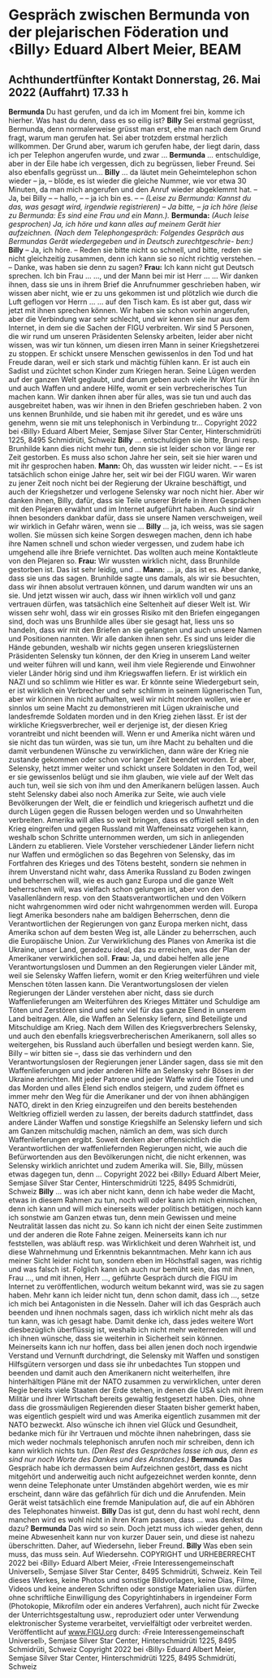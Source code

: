 # Gespräch zwischen Bermunda von der plejarischen Föderation und ‹Billy› Eduard Albert Meier, BEAM
## Achthundertfünfter Kontakt Donnerstag, 26. Mai 2022 (Auffahrt) 17.33 h
**Bermunda** Du hast gerufen, und da ich im Moment frei bin, komme ich hierher. Was hast du denn, dass es so eilig ist?
**Billy** Sei erstmal gegrüsst, Bermunda, denn normalerweise grüsst man erst, ehe man nach dem Grund fragt, warum man gerufen hat. Sei aber trotzdem erstmal herzlich willkommen. Der Grund aber, warum ich gerufen habe, der liegt
darin, dass ich per Telephon angerufen wurde, und zwar …
**Bermunda** … entschuldige, aber in der Eile habe ich vergessen, dich zu begrüssen, lieber Freund. Sei also ebenfalls gegrüsst un…
**Billy** … da läutet mein Geheimtelephon schon wieder – ja, – blöde, es ist wieder die gleiche Nummer, wie vor etwa
30 Minuten, da man mich angerufen und den Anruf wieder abgeklemmt hat. – Ja, bei Billy – – hallo, – – ja ich bin es. – – _(Leise zu Bermunda: Kannst du das, was gesagt wird, irgendwie registrieren) – Ja bitte, – ja ich höre (leise zu Bermunda: Es_ _sind eine Frau und ein Mann.)._
**Bermunda:** _(Auch leise gesprochen) Ja, ich höre und kann alles auf meinem Gerät hier aufzeichnen._
_(Nach dem Telephongespräch: Folgendes Gespräch aus Bermundas Gerät wiedergegeben und in Deutsch zurechtgeschrie-_ _ben:)_
**Billy** – Ja, ich höre. – Reden sie bitte nicht so schnell, und bitte, reden sie nicht gleichzeitig zusammen, denn ich
kann sie so nicht richtig verstehen. – – Danke, was haben sie denn zu sagen?
**Frau:** Ich kann nicht gut Deutsch sprechen. Ich bin Frau … …, und der Mann bei mir ist Herr … … Wir danken ihnen,
dass sie uns in ihrem Brief die Anrufnummer geschrieben haben, wir wissen aber nicht, wie er zu uns gekommen ist und plötzlich wie durch die Luft geflogen vor Herrn … … auf den Tisch kam. Es ist aber gut, dass wir jetzt mit ihnen sprechen können. Wir haben sie schon vorhin angerufen, aber die Verbindung war sehr schlecht, und wir kennen sie nur aus dem Internet, in dem sie die Sachen der FIGU verbreiten. Wir sind 5 Personen, die wir rund um unseren Präsidenten Selensky arbeiten, leider aber nicht wissen, was wir tun können, um diesen irren Mann in seiner Kriegshetzerei zu stoppen. Er schickt unsere Menschen gewissenlos in den Tod und hat Freude daran, weil er sich stark und mächtig fühlen kann. Er ist auch ein Sadist und züchtet schon Kinder zum Kriegen heran. Seine Lügen werden auf der ganzen Welt geglaubt, und darum geben auch viele ihr Wort für ihn und auch Waffen und andere Hilfe, womit er sein verbrecherisches Tun machen kann. Wir danken ihnen aber für alles, was sie tun und auch das ausgebreitet haben, was wir ihnen in den Briefen geschrieben haben. 2 von uns kennen Brunhilde, und sie haben mit ihr geredet, und es wäre uns genehm, wenn sie mit uns telephonisch in Verbindung tr… Copyright 2022 bei ‹Billy› Eduard Albert Meier, Semjase Silver Star Center, Hinterschmidrüti 1225, 8495 Schmidrüti, Schweiz
**Billy** … entschuldigen sie bitte, Bruni resp. Brunhilde kann dies nicht mehr tun, denn sie ist leider schon vor länge
rer Zeit gestorben. Es muss also schon Jahre her sein, seit sie hier waren und mit ihr gesprochen haben.
**Mann:** Oh, das wussten wir leider nicht. – – Es ist tatsächlich schon einige Jahre her, seit wir bei der FIGU waren.
Wir waren zu jener Zeit noch nicht bei der Regierung der Ukraine beschäftigt, und auch der Kriegshetzer und verlogene Selensky war noch nicht hier. Aber wir danken ihnen, Billy, dafür, dass sie Teile unserer Briefe in ihren Gesprächen mit den Plejaren erwähnt und im Internet aufgeführt haben. Auch sind wir ihnen besonders dankbar dafür, dass sie unsere Namen verschweigen, weil wir wirklich in Gefahr wären, wenn sie …
**Billy** … ja, ich weiss, was sie sagen wollen. Sie müssen sich keine Sorgen deswegen machen, denn ich habe ihre
Namen schnell und schon wieder vergessen, und zudem habe ich umgehend alle ihre Briefe vernichtet. Das wollten auch meine Kontaktleute von den Plejaren so.
**Frau:** Wir wussten wirklich nicht, dass Brunhilde gestorben ist. Das ist sehr leidig, und …
**Mann:** … ja, das ist es. Aber danke, dass sie uns das sagen. Brunhilde sagte uns damals, als wir sie besuchten, dass
wir ihnen absolut vertrauen können, und darum wandten wir uns an sie. Und jetzt wissen wir auch, dass wir ihnen wirklich voll und ganz vertrauen dürfen, was tatsächlich eine Seltenheit auf dieser Welt ist. Wir wissen sehr wohl, dass wir ein grosses Risiko mit den Briefen eingegangen sind, doch was uns Brunhilde alles über sie gesagt hat, liess uns so handeln, dass wir mit den Briefen an sie gelangten und auch unsere Namen und Positionen nannten. Wir alle danken ihnen sehr. Es sind uns leider die Hände gebunden, weshalb wir nichts gegen unseren kriegslüsternen Präsidenten Selensky tun können, der den Krieg in unserem Land weiter und weiter führen will und kann, weil ihm viele Regierende und Einwohner vieler Länder hörig sind und ihm Kriegswaffen liefern. Er ist wirklich ein NAZI und so schlimm wie Hitler es war. Er könnte seine Wiedergeburt sein, er ist wirklich ein Verbrecher und sehr schlimm in seinem lügnerischen Tun, aber wir können ihn nicht aufhalten, weil wir nicht morden wollen, wie er sinnlos um seine Macht zu demonstrieren mit Lügen ukrainische und landesfremde Soldaten morden und in den Krieg ziehen lässt. Er ist der wirkliche Kriegsverbrecher, weil er derjenige ist, der diesen Krieg vorantreibt und nicht beenden will. Wenn er und Amerika nicht wären und sie nicht das tun würden, was sie tun, um ihre Macht zu behalten und die damit verbundenen Wünsche zu verwirklichen, dann wäre der Krieg nie zustande gekommen oder schon vor langer Zeit beendet worden. Er aber, Selensky, hetzt immer weiter und schickt unsere Soldaten in den Tod, weil er sie gewissenlos belügt und sie ihm glauben, wie viele auf der Welt das auch tun, weil sie sich von ihm und den Amerikanern belügen lassen. Auch steht Selensky dabei also noch Amerika zur Seite, wie auch viele Bevölkerungen der Welt, die er feindlich und kriegerisch aufhetzt und die durch Lügen gegen die Russen belogen werden und so Unwahrheiten verbreiten. Amerika will alles so weit bringen, dass es offiziell selbst in den Krieg eingreifen und gegen Russland mit Waffeneinsatz vorgehen kann, weshalb schon Schritte unternommen werden, um sich in anliegenden Ländern zu etablieren.
Viele Vorsteher verschiedener Länder liefern nicht nur Waffen und ermöglichen so das Begehren von Selensky, das im Fortfahren des Krieges und des Tötens besteht, sondern sie nehmen in ihrem Unverstand nicht wahr, dass Amerika Russland zu Boden zwingen und beherrschen will, wie es auch ganz Europa und die ganze Welt beherrschen will, was vielfach schon gelungen ist, aber von den Vasallenländern resp. von den Staatsverantwortlichen und den Völkern nicht wahrgenommen wird oder nicht wahrgenommen werden will. Europa liegt Amerika besonders nahe am baldigen Beherrschen, denn die Verantwortlichen der Regierungen von ganz Europa merken nicht, dass Amerika schon auf dem besten Weg ist, alle Länder zu beherrschen, auch die Europäische Union. Zur Verwirklichung des Planes von Amerika ist die Ukraine, unser Land, geradezu ideal, das zu erreichen, was der Plan der Amerikaner verwirklichen soll.
**Frau:** Ja, und dabei helfen alle jene Verantwortungslosen und Dummen an den Regierungen vieler Länder mit, weil
sie Selensky Waffen liefern, womit er den Krieg weiterführen und viele Menschen töten lassen kann. Die Verantwortungslosen der vielen Regierungen der Länder verstehen aber nicht, dass sie durch Waffenlieferungen am Weiterführen des Krieges Mittäter und Schuldige am Töten und Zerstören sind und sehr viel für das ganze Elend in unserem Land beitragen. Alle, die Waffen an Selensky liefern, sind Beteiligte und Mitschuldige am Krieg. Nach dem Willen des Kriegsverbrechers Selensky, und auch den ebenfalls kriegsverbrecherischen Amerikanern, soll alles so weitergehen, bis Russland auch überfallen und besiegt werden kann. Sie, Billy – wir bitten sie –, dass sie das verhindern und den Verantwortungslosen der Regierungen jener Länder sagen, dass sie mit den Waffenlieferungen und jeder anderen Hilfe an Selensky sehr Böses in der Ukraine anrichten. Mit jeder Patrone und jeder Waffe wird die Töterei und das Morden und alles Elend sich endlos steigern, und zudem öffnet es immer mehr den Weg für die Amerikaner und der von ihnen abhängigen NATO, direkt in den Krieg einzugreifen und den bereits bestehenden Weltkrieg offiziell werden zu lassen, der bereits dadurch stattfindet, dass andere Länder Waffen und sonstige Kriegshilfe an Selensky liefern und sich am Ganzen mitschuldig machen, nämlich an dem, was sich durch Waffenlieferungen ergibt. Soweit denken aber offensichtlich die Verantwortlichen der waffenliefernden Regierungen nicht, wie auch die Befürwortenden aus den Bevölkerungen nicht, die nicht erkennen, was Selensky wirklich anrichtet und zudem Amerika will. Sie, Billy, müssen etwas dagegen tun, denn … Copyright 2022 bei ‹Billy› Eduard Albert Meier, Semjase Silver Star Center, Hinterschmidrüti 1225, 8495 Schmidrüti, Schweiz
**Billy** … was ich aber nicht kann, denn ich habe weder die Macht, etwas in diesem Rahmen zu tun, noch will oder
kann ich mich einmischen, denn ich kann und will mich einerseits weder politisch betätigen, noch kann ich sonstwie am Ganzen etwas tun, denn mein Gewissen und meine Neutralität lassen das nicht zu. So kann ich nicht der einen Seite zustimmen und der anderen die Rote Fahne zeigen. Meinerseits kann ich nur feststellen, was abläuft resp. was Wirklichkeit und deren Wahrheit ist, und diese Wahrnehmung und Erkenntnis bekanntmachen. Mehr kann ich aus meiner Sicht leider nicht tun, sondern eben im Höchstfall sagen, was richtig und was falsch ist. Folglich kann ich auch nur bemüht sein, das mit ihnen, Frau …, und mit ihnen, Herr …, geführte Gespräch durch die FIGU im Internet zu veröffentlichen, wodurch weitum bekannt wird, was sie zu sagen haben. Mehr kann ich leider nicht tun, denn schon damit, dass ich …, setze ich mich bei Antagonisten in die Nesseln. Daher will ich das Gespräch auch beenden und ihnen nochmals sagen, dass ich wirklich nicht mehr als das tun kann, was ich gesagt habe. Damit denke ich, dass jedes weitere Wort diesbezüglich überflüssig ist, weshalb ich nicht mehr weiterreden will und ich ihnen wünsche, dass sie weiterhin in Sicherheit sein können. Meinerseits kann ich nur hoffen, dass bei allen jenen doch noch irgendwie Verstand und Vernunft durchdringt, die Selensky mit Waffen und sonstigen Hilfsgütern versorgen und dass sie ihr unbedachtes Tun stoppen und beenden und damit auch den Amerikanern nicht weiterhelfen, ihre hinterhältigen Pläne mit der NATO zusammen zu verwirklichen, unter deren Regie bereits viele Staaten der Erde stehen, in denen die USA sich mit ihrem Militär und ihrer Wirtschaft bereits gewaltig festgesetzt haben. Dies, ohne dass die grossmäuligen Regierenden dieser Staaten bisher gemerkt haben, was eigentlich gespielt wird und was Amerika eigentlich zusammen mit der NATO bezweckt. Also wünsche ich ihnen viel Glück und Gesundheit, bedanke mich für ihr Vertrauen und möchte ihnen nahebringen, dass sie mich weder nochmals telephonisch anrufen noch mir schreiben, denn ich kann wirklich nichts tun.
_(Den Rest des Gespräches lasse ich aus, denn es sind nur noch Worte des Dankes und des Anstandes.)_
**Bermunda** Das Gespräch habe ich dermassen beim Aufzeichnen gestört, dass es nicht mitgehört und anderweitig auch
nicht aufgezeichnet werden konnte, denn wenn deine Telephonate unter Umständen abgehört werden, wie es mir erscheint, dann wäre das gefährlich für dich und die Anrufenden. Mein Gerät weist tatsächlich eine fremde Manipulation auf, die auf ein Abhören des Telephonates hinweist.
**Billy** Das ist gut, denn du hast wohl recht, denn manchen wird es wohl nicht in ihren Kram passen, dass … was
denkst du dazu?
**Bermunda** Das wird so sein. Doch jetzt muss ich wieder gehen, denn meine Abwesenheit kann nur von kurzer Dauer
sein, und diese ist nahezu überschritten. Daher, auf Wiedersehn, lieber Freund.
**Billy** Was eben sein muss, das muss sein. Auf Wiedersehn.
COPYRIGHT und URHEBERRECHT 2022 bei ‹Billy› Eduard Albert Meier, ‹Freie Interessengemeinschaft Universell›, Semjase Silver Star Center, 8495 Schmidrüti, Schweiz. Kein Teil dieses Werkes, keine Photos und sonstige Bildvorlagen, keine Dias, Filme, Videos und keine anderen Schriften oder sonstige Materialien usw. dürfen ohne schriftliche Einwilligung des Copyrightinhabers in irgendeiner Form (Photokopie, Mikrofilm oder ein anderes Verfahren), auch nicht für Zwecke der Unterrichtsgestaltung usw., reproduziert oder unter Verwendung elektronischer Systeme verarbeitet, vervielfältigt oder verbreitet werden. Veröffentlicht auf www.FIGU.org durch: ‹Freie Interessengemeinschaft Universell›, Semjase Silver Star Center, Hinterschmidrüti 1225, 8495 Schmidrüti, Schweiz Copyright 2022 bei ‹Billy› Eduard Albert Meier, Semjase Silver Star Center, Hinterschmidrüti 1225, 8495 Schmidrüti, Schweiz